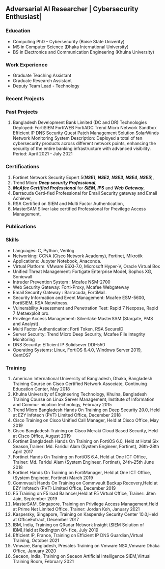 ## Adversarial AI Researcher | Cybersecurity Enthusiast|  

### Education
- Computing PhD - Cybersecurity
  (Boise State Univerity)
- MS in Computer Science
  (Dhaka International University)
- BS in Electronics and Communication Engineering
  (Khulna University)

### Work Experience
- Graduate Teaching Assistant
- Graduate Research Assistant
- Deputy Team Lead - Technology
 
### Recent Projects
### Past Projects
1. Bangladesh Development Bank Limited (DC and DR)
Technologies Deployed:
FortiSIEM
FortiWEB
FortiADC
Trend Micro Network Sandbox
Efficient IP DNS Security
Quest Patch Management Solution
SolarWinds Network Monitoring System
Description: Deployed a total of ten cybersecurity products across different network points, enhancing the security of the entire banking infrastructure with advanced visibility.
Period: April 2021 - July 2021

### Certifications
1. Fortinet Network Security Expert 5(_**NSE1**_, _**NSE2**_, _**NSE3**_, _**NSE4**_, _**NSE5**_), 
2. Trend Micro _**Deep security Professional**_,
3. _**McAfee Certified Professional**_ for _**SIEM**_, _**IPS**_ and _**Web Gateway**_, 
4. Barracuda Certi-fied Professional for Email Security gateway and Email Achiever, 
5. RSA Certified on SIEM and Multi Factor Authentication, 
6. MasterSAM Silver lake certified Professional for Previlege Access Management,

### Publications

### Skills
- Languages: C, Python, Verilog.
- Networking: CCNA (Cisco Network Academy), Fortinet, Mikrotik
- Applications: Jupyter Notebook, Anaconda.
- Virtual Platform: VMware ESXI-7.0, Microsoft Hyper-V, Oracle Virtual Box
- Unified Threat Management: Fortigate Enterprise Model, Sophos XG, Sonicwall
- Intruder Prevention System : Mcafee NSM-2700
- Web Security Gateway: Forti-Proxy, Mcafee Webgateway
- Email Security Gateway : Barracuda, FortiMail.
- Security Information and Event Management: Mcafee ESM-5600, FortiSIEM, RSA Netwitness.
- Vulnerability Assessment and Penetration Test: Rapid 7 Nexpose, Rapid 7 Metaexploit pro.
- Privilege Access Management: Silverlake MasterSAM (Stargate, PMS and Analyst).
- Multi Factor Authentication: Forti Token, RSA SecureID
- Server Security: Trend Micro Deep Security, Mcafee File Integrity Monitoring
- DNS Security: Efficient IP Solidsever DDI-550
- Operating Systems: Linux, FortiOS 6.4.0, Windows Server 2019, CentOS7

### Training
1. American International University of Bangladesh, Dhaka, Bangladesh
Training Course on Cisco Certified Network Associate, Continuing Education Center,
May 2018
2. Khulna University of Engineering Technology, Khulna, Bangladesh
Training Course on Linux Server Management, Institute of Information and Commu-
nication technology, February 2015
3. Trend Micro Bangladesh
Hands On Training on Deep Security 20.0, Held at EZY Infotech (PVT) Limited Office,
December 2018
4. Cisco 
Training on Cisco Unified Call Manager, Held at Cisco Office, May 2019
5. Cisco Bangladesh
Training on Cisco Meraki Cloud Based Security, Held at Cisco Office, August 2019
5. Fortinet Bangladesh
Hands On Training on FortiOS 6.0, Held at Hotel Six Season,Trainer: Md. Faridul
Alam (System Engineer, Fortinet), 26th-28th April 2017
6. Fortinet 
Hands On Training on FortiOS 6.4, Held at One ICT Office, Trainer: Md. Faridul
Alam (System Engineer, Fortinet), 24th-25th June 2018
7. Fortinet 
Hands On Training on FortiManager, Held at One ICT Office,(System Engineer, Fortinet)
March 2019
8. Commvault 
Hands On Training on Commvault Backup Recovery,Held at EZY Infotech (PVT)
Limited Office, December 2019
9. F5 
Training on F5 load Balancer,Held at F5 Virtual Office, Trainer: Jiten Jain, September
2019
10. MasterSAM, Singapore,
Training on Privilege Access Management,Held at Prime Net Limited Office, Trainer:
Jordan Koh, January 2021
11. Kaspersky, Singapore,
Training on Kaspersky Security Center 10.0,Held at OfficeExtract, December 2017
12. IBM, India,
Training on QRadar Network Insight (SIEM Solution of IBM),Held at Redington Of-
fice, July 2019
13. Efficient IP, France,
Training on Efficient IP DNS Guardian,Virtual Training, October 2021
14. Vmware, Bangladesh,
Presales Training on Vmware NSX,Vmware Dhaka Office, January 2020
15. Seceon, India,
Training on Seceon Artificial Intelligence SIEM,Virtual Training Room, February 2021
